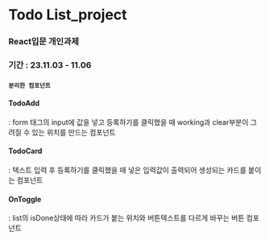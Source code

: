# Todo List_project

### React입문 개인과제

### 기간 : 23.11.03 - 11.06

#### `분리한 컴포넌트`

#### TodoAdd

: form 태그의 input에 값을 넣고 등록하기를 클릭했을 때 working과 clear부분이 그려질 수 있는 위치를 만드는 컴포넌트

#### TodoCard

: 텍스트 입력 후 등록하기를 클릭했을 때 넣은 입력값이 출력되어 생성되는 카드를 붙이는 컴포넌트

#### OnToggle

: list의 isDone상태에 따라 카드가 붙는 위치와 버튼텍스트를 다르게 바꾸는 버튼 컴포넌트
